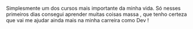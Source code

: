 Simplesmente um dos cursos mais importante da minha vida. Só nesses primeiros dias consegui aprender muitas coisas massa , que tenho certeza que vai me ajudar ainda mais na minha carreira como Dev !